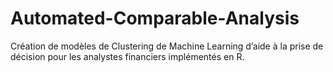 # Automated-Comparable-Analysis
Création de modèles de Clustering de Machine Learning d’aide à la prise de décision pour les analystes financiers implémentés en R.

